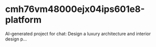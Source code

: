 # cmh76vm48000ejx04ips601e8-platform
AI-generated project for chat: Design a luxury architecture and interior design p...
